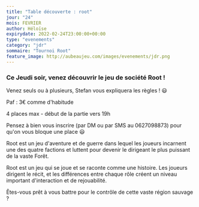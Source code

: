 ```yaml
---
title: "Table découverte : root"
jour: "24"
mois: FEVRIER
author: Héloïse
expirydate: 2022-02-24T23:00:00+00:00
type: "evenements"
category: "jdr"
sommaire: "Tournoi Root"
feature_image: http://aubeaujeu.com/images/evenements/jdr.png
---
```

### Ce Jeudi soir, venez découvrir le jeu de société Root !


Venez seuls ou à plusieurs, Stefan vous expliquera les règles ! 😃

Paf : 3€ comme d'habitude

4 places max - début de la partie vers 19h

Pensez à bien vous inscrire (par DM ou par SMS au 0627098873) pour qu'on vous bloque une place 😃

Root est un jeu d'aventure et de guerre dans lequel les joueurs incarnent une des quatre factions et luttent pour devenir le dirigeant le plus puissant de la vaste Forêt.

Root est un jeu qui se joue et se raconte comme une histoire. Les joueurs dirigent le récit, et les différences entre chaque rôle créent un niveau important d'interaction et de rejouabilité.

Êtes-vous prêt à vous battre pour le contrôle de cette vaste région sauvage ?
